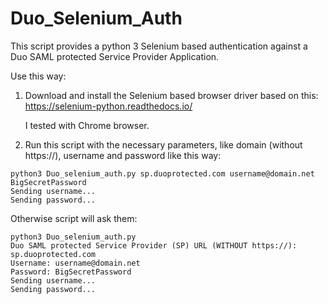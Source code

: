 # Duo_Selenium_Auth

This script provides a python 3 Selenium based authentication against a Duo SAML protected Service Provider Application.

Use this way:

1. Download and install the Selenium based browser driver based on this:
   https://selenium-python.readthedocs.io/  
   
   I tested with Chrome browser. 

2. Run this script with the necessary parameters, like domain (without https://), username and password like this way:
```
python3 Duo_selenium_auth.py sp.duoprotected.com username@domain.net BigSecretPassword  
Sending username...  
Sending password...    
```
Otherwise script will ask them:  
```
python3 Duo_selenium_auth.py   
Duo SAML protected Service Provider (SP) URL (WITHOUT https://): sp.duoprotected.com  
Username: username@domain.net  
Password: BigSecretPassword  
Sending username...  
Sending password...   
```
